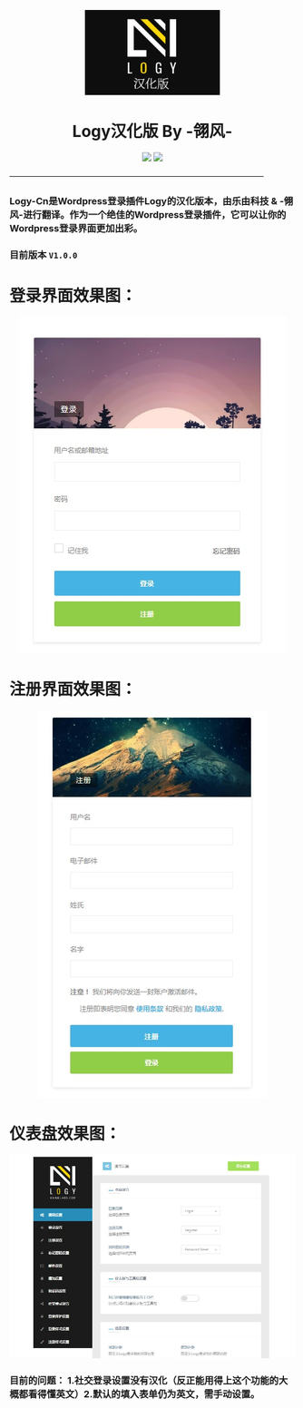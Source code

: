 
<p align="center">
<img src="https://raw.githubusercontent.com/JimHans/Logy-Cn/master/4.jpg" height=150>
</p>

<h1 align="center"> Logy汉化版 By -翎风- </h1>

<p align="center">
 <img src="https://img.shields.io/badge/version-2019.5.11-logy-Cn.svg?longCache=true&style=for-the-badge">
<img src="https://img.shields.io/badge/license-SATA-blue.svg?longCache=true&style=for-the-badge">
</p>


————————————————————————————————
### Logy-Cn是Wordpress登录插件Logy的汉化版本，由乐由科技 & -翎风-进行翻译。作为一个绝佳的Wordpress登录插件，它可以让你的Wordpress登录界面更加出彩。
### 目前版本 `V1.0.0`

# 登录界面效果图：
<p align="center">
<img src="https://raw.githubusercontent.com/JimHans/Logy-Cn/master/1.jpg">
</p>

# 注册界面效果图：
<p align="center">
<img src="https://raw.githubusercontent.com/JimHans/Logy-Cn/master/2.jpg">
</p>

# 仪表盘效果图：
<p align="center">
<img src="https://raw.githubusercontent.com/JimHans/Logy-Cn/master/3.jpg">
</p>

### 目前的问题： 1.社交登录设置没有汉化（反正能用得上这个功能的大概都看得懂英文）2.默认的填入表单仍为英文，需手动设置。
